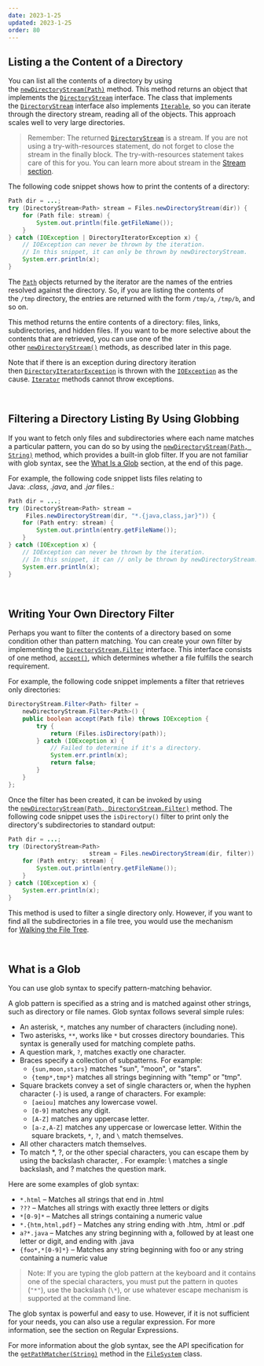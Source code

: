 ```yaml
---
date: 2023-1-25
updated: 2023-1-25
order: 80
---
```

## Listing a the Content of a Directory

You can list all the contents of a directory by using the [`newDirectoryStream(Path)`](https://docs.oracle.com/en/java/javase/22/docs/api/java.base/java/nio/file/Files.html#createTempDirectory(java.lang.String,java.nio.file.attribute.FileAttribute...)) method. This method returns an object that implements the [`DirectoryStream`](https://docs.oracle.com/en/java/javase/22/docs/api/java.base/java/nio/file/DirectoryStream.html) interface. The class that implements the [`DirectoryStream`](https://docs.oracle.com/en/java/javase/22/docs/api/java.base/java/nio/file/DirectoryStream.html) interface also implements [`Iterable`](https://docs.oracle.com/en/java/javase/22/docs/api/java.base/java/lang/Iterable.html), so you can iterate through the directory stream, reading all of the objects. This approach scales well to very large directories.

> Remember: The returned [`DirectoryStream`](https://docs.oracle.com/en/java/javase/22/docs/api/java.base/java/nio/file/DirectoryStream.html) is a stream. If you are not using a try-with-resources statement, do not forget to close the stream in the finally block. The try-with-resources statement takes care of this for you. You can learn more about stream in the [Stream section](https://dev.java/learn/api/streams/).

The following code snippet shows how to print the contents of a directory:

```java
Path dir = ...;
try (DirectoryStream<Path> stream = Files.newDirectoryStream(dir)) {
    for (Path file: stream) {
        System.out.println(file.getFileName());
    }
} catch (IOException | DirectoryIteratorException x) {
    // IOException can never be thrown by the iteration.
    // In this snippet, it can only be thrown by newDirectoryStream.
    System.err.println(x);
}
```

The [`Path`](https://docs.oracle.com/en/java/javase/22/docs/api/java.base/java/nio/file/Path.html) objects returned by the iterator are the names of the entries resolved against the directory. So, if you are listing the contents of the `/tmp` directory, the entries are returned with the form `/tmp/a`, `/tmp/b`, and so on.

This method returns the entire contents of a directory: files, links, subdirectories, and hidden files. If you want to be more selective about the contents that are retrieved, you can use one of the other [`newDirectoryStream()`](https://docs.oracle.com/en/java/javase/22/docs/api/java.base/java/nio/file/Files.html#newDirectoryStream(java.nio.file.Path)) methods, as described later in this page.

Note that if there is an exception during directory iteration then [`DirectoryIteratorException`](https://docs.oracle.com/en/java/javase/22/docs/api/java.base/java/nio/file/DirectoryIteratorException.html) is thrown with the [`IOException`](https://docs.oracle.com/en/java/javase/22/docs/api/java.base/java/io/IOException.html) as the cause. [`Iterator`](https://docs.oracle.com/en/java/javase/22/docs/api/java.base/java/util/Iterator.html) methods cannot throw exceptions.

 

## Filtering a Directory Listing By Using Globbing

If you want to fetch only files and subdirectories where each name matches a particular pattern, you can do so by using the [`newDirectoryStream(Path, String)`](https://docs.oracle.com/en/java/javase/22/docs/api/java.base/java/nio/file/Files.html#newDirectoryStream(java.nio.file.Path,java.lang.String)) method, which provides a built-in glob filter. If you are not familiar with glob syntax, see the [What Is a Glob](https://dev.java/learn/java-io/file-system/listing/#glob) section, at the end of this page.

For example, the following code snippet lists files relating to Java: _.class_, _.java_, and _.jar_ files.:

```java
Path dir = ...;
try (DirectoryStream<Path> stream =
     Files.newDirectoryStream(dir, "*.{java,class,jar}")) {
    for (Path entry: stream) {
        System.out.println(entry.getFileName());
    }
} catch (IOException x) {
    // IOException can never be thrown by the iteration.
    // In this snippet, it can // only be thrown by newDirectoryStream.
    System.err.println(x);
}
```

 

## Writing Your Own Directory Filter

Perhaps you want to filter the contents of a directory based on some condition other than pattern matching. You can create your own filter by implementing the [`DirectoryStream.Filter`](https://docs.oracle.com/en/java/javase/22/docs/api/java.base/java/nio/file/DirectoryStream.Filter.html) interface. This interface consists of one method, [`accept()`](https://docs.oracle.com/en/java/javase/22/docs/api/java.base/java/nio/file/DirectoryStream.Filter.html#accept(T)), which determines whether a file fulfills the search requirement.

For example, the following code snippet implements a filter that retrieves only directories:

```java
DirectoryStream.Filter<Path> filter =
    newDirectoryStream.Filter<Path>() {
    public boolean accept(Path file) throws IOException {
        try {
            return (Files.isDirectory(path));
        } catch (IOException x) {
            // Failed to determine if it's a directory.
            System.err.println(x);
            return false;
        }
    }
};
```

Once the filter has been created, it can be invoked by using the [`newDirectoryStream(Path, DirectoryStream.Filter)`](https://docs.oracle.com/en/java/javase/22/docs/api/java.base/java/nio/file/Files.html#newDirectoryStream(java.nio.file.Path,java.nio.file.DirectoryStream.Filter)) method. The following code snippet uses the `isDirectory()` filter to print only the directory's subdirectories to standard output:

```java
Path dir = ...;
try (DirectoryStream<Path>
                       stream = Files.newDirectoryStream(dir, filter)) {
    for (Path entry: stream) {
        System.out.println(entry.getFileName());
    }
} catch (IOException x) {
    System.err.println(x);
}
```

This method is used to filter a single directory only. However, if you want to find all the subdirectories in a file tree, you would use the mechanism for [Walking the File Tree](https://dev.java/learn/java-io/file-system/listing/).

 

## What is a Glob

You can use glob syntax to specify pattern-matching behavior.

A glob pattern is specified as a string and is matched against other strings, such as directory or file names. Glob syntax follows several simple rules:

- An asterisk, `*`, matches any number of characters (including none).
- Two asterisks, `**`, works like `*` but crosses directory boundaries. This syntax is generally used for matching complete paths.
- A question mark, `?`, matches exactly one character.
- Braces specify a collection of subpatterns. For example:
    - `{sun,moon,stars}` matches "sun", "moon", or "stars".
    - `{temp*,tmp*}` matches all strings beginning with "temp" or "tmp".
- Square brackets convey a set of single characters or, when the hyphen character (`-`) is used, a range of characters. For example:
    - `[aeiou]` matches any lowercase vowel.
    - `[0-9]` matches any digit.
    - `[A-Z]` matches any uppercase letter.
    - `[a-z,A-Z]` matches any uppercase or lowercase letter. Within the square brackets, `*`, `?`, and `\` match themselves.
- All other characters match themselves.
- To match *, ?, or the other special characters, you can escape them by using the backslash character, . For example: \ matches a single backslash, and ? matches the question mark.

Here are some examples of glob syntax:

- `*.html` – Matches all strings that end in .html
- `???` – Matches all strings with exactly three letters or digits
- `*[0-9]*` – Matches all strings containing a numeric value
- `*.{htm,html,pdf}` – Matches any string ending with .htm, .html or .pdf
- `a?*.java` – Matches any string beginning with a, followed by at least one letter or digit, and ending with .java
- `{foo*,*[0-9]*}` – Matches any string beginning with foo or any string containing a numeric value

> Note: If you are typing the glob pattern at the keyboard and it contains one of the special characters, you must put the pattern in quotes (`"*"`), use the backslash (`\*`), or use whatever escape mechanism is supported at the command line.

The glob syntax is powerful and easy to use. However, if it is not sufficient for your needs, you can also use a regular expression. For more information, see the section on Regular Expressions.

For more information about the glob syntax, see the API specification for the [`getPathMatcher(String)`](https://docs.oracle.com/en/java/javase/22/docs/api/java.base/java/nio/file/FileSystem.html#getPathMatcher(java.lang.String)) method in the [`FileSystem`](https://docs.oracle.com/en/java/javase/22/docs/api/java.base/java/nio/file/FileSystem.html) class.
